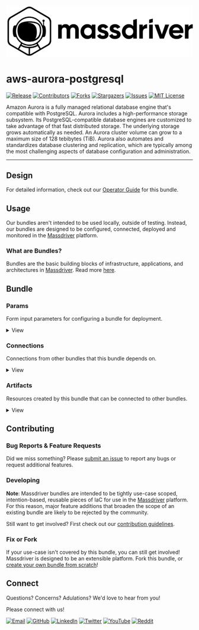 [![Massdriver][logo]][website]

# aws-aurora-postgresql

[![Release][release_shield]][release_url]
[![Contributors][contributors_shield]][contributors_url]
[![Forks][forks_shield]][forks_url]
[![Stargazers][stars_shield]][stars_url]
[![Issues][issues_shield]][issues_url]
[![MIT License][license_shield]][license_url]


Amazon Aurora is a fully managed relational database engine that's compatible with PostgreSQL. Aurora includes a high-performance storage subsystem. Its PostgreSQL-compatible database engines are customized to take advantage of that fast distributed storage. The underlying storage grows automatically as needed. An Aurora cluster volume can grow to a maximum size of 128 tebibytes (TiB). Aurora also automates and standardizes database clustering and replication, which are typically among the most challenging aspects of database configuration and administration.


---

## Design

For detailed information, check out our [Operator Guide](operator.md) for this bundle.

## Usage

Our bundles aren't intended to be used locally, outside of testing. Instead, our bundles are designed to be configured, connected, deployed and monitored in the [Massdriver][website] platform.

### What are Bundles?

Bundles are the basic building blocks of infrastructure, applications, and architectures in [Massdriver][website]. Read more [here](https://docs.massdriver.cloud/concepts/bundles).

## Bundle

### Params

Form input parameters for configuring a bundle for deployment.

<details>
<summary>View</summary>

<!-- PARAMS:START -->

**Params coming soon**

<!-- PARAMS:END -->

</details>

### Connections

Connections from other bundles that this bundle depends on.

<details>
<summary>View</summary>

<!-- CONNECTIONS:START -->

**Connections coming soon**

<!-- CONNECTIONS:END -->

</details>

### Artifacts

Resources created by this bundle that can be connected to other bundles.

<details>
<summary>View</summary>

<!-- ARTIFACTS:START -->

**Artifacts coming soon**

<!-- ARTIFACTS:END -->

</details>

## Contributing

<!-- CONTRIBUTING:START -->

### Bug Reports & Feature Requests

Did we miss something? Please [submit an issue](https://github.com/massdriver-cloud/aws-aurora-postgresql/issues) to report any bugs or request additional features.

### Developing

**Note**: Massdriver bundles are intended to be tightly use-case scoped, intention-based, reusable pieces of IaC for use in the [Massdriver][website] platform. For this reason, major feature additions that broaden the scope of an existing bundle are likely to be rejected by the community.

Still want to get involved? First check out our [contribution guidelines](https://docs.massdriver.cloud/bundles/contributing).

### Fix or Fork

If your use-case isn't covered by this bundle, you can still get involved! Massdriver is designed to be an extensible platform. Fork this bundle, or [create your own bundle from scratch](https://docs.massdriver.cloud/bundles/development)!

<!-- CONTRIBUTING:END -->

## Connect

<!-- CONNECT:START -->

Questions? Concerns? Adulations? We'd love to hear from you!

Please connect with us!

[![Email][email_shield]][email_url]
[![GitHub][github_shield]][github_url]
[![LinkedIn][linkedin_shield]][linkedin_url]
[![Twitter][twitter_shield]][twitter_url]
[![YouTube][youtube_shield]][youtube_url]
[![Reddit][reddit_shield]][reddit_url]

<!-- markdownlint-disable -->

[logo]: https://raw.githubusercontent.com/massdriver-cloud/docs/main/static/img/logo-with-logotype-horizontal-400x110.svg
[docs]: https://docs.massdriver.cloud/?utm_source=github&utm_medium=readme&utm_campaign=aws-aurora-postgresql&utm_content=docs
[website]: https://www.massdriver.cloud/?utm_source=github&utm_medium=readme&utm_campaign=aws-aurora-postgresql&utm_content=website
[github]: https://github.com/massdriver-cloud?utm_source=github&utm_medium=readme&utm_campaign=aws-aurora-postgresql&utm_content=github
[slack]: https://massdriverworkspace.slack.com/?utm_source=github&utm_medium=readme&utm_campaign=aws-aurora-postgresql&utm_content=slack
[linkedin]: https://www.linkedin.com/company/massdriver/?utm_source=github&utm_medium=readme&utm_campaign=aws-aurora-postgresql&utm_content=linkedin



[contributors_shield]: https://img.shields.io/github/contributors/massdriver-cloud/aws-aurora-postgresql.svg?style=for-the-badge
[contributors_url]: https://github.com/massdriver-cloud/aws-aurora-postgresql/graphs/contributors
[forks_shield]: https://img.shields.io/github/forks/massdriver-cloud/aws-aurora-postgresql.svg?style=for-the-badge
[forks_url]: https://github.com/massdriver-cloud/aws-aurora-postgresql/network/members
[stars_shield]: https://img.shields.io/github/stars/massdriver-cloud/aws-aurora-postgresql.svg?style=for-the-badge
[stars_url]: https://github.com/massdriver-cloud/aws-aurora-postgresql/stargazers
[issues_shield]: https://img.shields.io/github/issues/massdriver-cloud/aws-aurora-postgresql.svg?style=for-the-badge
[issues_url]: https://github.com/massdriver-cloud/aws-aurora-postgresql/issues
[release_url]: https://github.com/massdriver-cloud/aws-aurora-postgresql/releases/latest
[release_shield]: https://img.shields.io/github/release/massdriver-cloud/aws-aurora-postgresql.svg?style=for-the-badge
[license_shield]: https://img.shields.io/github/license/massdriver-cloud/aws-aurora-postgresql.svg?style=for-the-badge
[license_url]: https://github.com/massdriver-cloud/aws-aurora-postgresql/blob/main/LICENSE


[email_url]: mailto:support@massdriver.cloud
[email_shield]: https://img.shields.io/badge/email-Massdriver-black.svg?style=for-the-badge&logo=mail.ru&color=000000
[github_url]: mailto:support@massdriver.cloud
[github_shield]: https://img.shields.io/badge/follow-Github-black.svg?style=for-the-badge&logo=github&color=181717
[linkedin_url]: https://linkedin.com/in/massdriver-cloud
[linkedin_shield]: https://img.shields.io/badge/follow-LinkedIn-black.svg?style=for-the-badge&logo=linkedin&color=0A66C2
[twitter_url]: https://twitter.com/massdriver?utm_source=github&utm_medium=readme&utm_campaign=aws-aurora-postgresql&utm_content=twitter
[twitter_shield]: https://img.shields.io/badge/follow-Twitter-black.svg?style=for-the-badge&logo=twitter&color=1DA1F2
[discourse_url]: https://community.massdriver.cloud?utm_source=github&utm_medium=readme&utm_campaign=aws-aurora-postgresql&utm_content=discourse
[discourse_shield]: https://img.shields.io/badge/join-Discourse-black.svg?style=for-the-badge&logo=discourse&color=000000
[youtube_url]: https://www.youtube.com/channel/UCfj8P7MJcdlem2DJpvymtaQ
[youtube_shield]: https://img.shields.io/badge/subscribe-Youtube-black.svg?style=for-the-badge&logo=youtube&color=FF0000
[reddit_url]: https://www.reddit.com/r/massdriver
[reddit_shield]: https://img.shields.io/badge/subscribe-Reddit-black.svg?style=for-the-badge&logo=reddit&color=FF4500

<!-- markdownlint-restore -->

<!-- CONNECT:END -->
